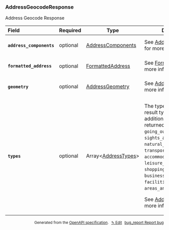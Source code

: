 <!--- This is a generated file, do not edit! -->
<!--- [START woosmap_http_schema_addressgeocoderesponse] -->
<h3 class="schema-object" id="AddressGeocodeResponse">AddressGeocodeResponse</h3>

Address Geocode Response

| Field                                                                                                                               | Required | Type                                                             | Description                                                                                                                                                                                                                                                                                                                                                                                                                                                                                                                                                                          |
| :---------------------------------------------------------------------------------------------------------------------------------- | -------- | ---------------------------------------------------------------- | ------------------------------------------------------------------------------------------------------------------------------------------------------------------------------------------------------------------------------------------------------------------------------------------------------------------------------------------------------------------------------------------------------------------------------------------------------------------------------------------------------------------------------------------------------------------------------------ |
| <h4 id="AddressGeocodeResponse-address_components" class="add-link schema-object-property-key"><code>address_components</code></h4> | optional | [AddressComponents](#AddressComponents "AddressComponents")      | See [AddressComponents](#AddressComponents "AddressComponents") for more information.                                                                                                                                                                                                                                                                                                                                                                                                                                                                                                |
| <h4 id="AddressGeocodeResponse-formatted_address" class="add-link schema-object-property-key"><code>formatted_address</code></h4>   | optional | [FormattedAddress](#FormattedAddress "FormattedAddress")         | See [FormattedAddress](#FormattedAddress "FormattedAddress") for more information.                                                                                                                                                                                                                                                                                                                                                                                                                                                                                                   |
| <h4 id="AddressGeocodeResponse-geometry" class="add-link schema-object-property-key"><code>geometry</code></h4>                     | optional | [AddressGeometry](#AddressGeometry "AddressGeometry")            | See [AddressGeometry](#AddressGeometry "AddressGeometry") for more information.                                                                                                                                                                                                                                                                                                                                                                                                                                                                                                      |
| <h4 id="AddressGeocodeResponse-types" class="add-link schema-object-property-key"><code>types</code></h4>                           | optional | Array&lt;[AddressTypes](#AddressGeocodeTypes "AddressTypes")&gt; | <div class="ref-property-description"><p>The types of result. If result type is a <code>place</code>, additional types may be returned (<code>eat_and_drink</code>, <code>going_out_entertainment</code>, <code>sights_and_museums</code>, <code>natural_and_geographical</code>, <code>transport</code>, <code>accommodations</code>, <code>leisure_and_outdoor</code>, <code>shopping</code>, <code>business_and_services</code>, <code>facilities</code>, <code>areas_and_buildings</code>)</p><p>See <a href="#AddressGeocodeTypes">AddressTypes</a> for more information.</div> |

<p style="text-align: right; font-size: smaller;">Generated from the <a data-label="openapi-github" href="https://github.com/woosmap/openapi-specification" title="Woosmap OpenAPI Specification" class="external">OpenAPI specification</a>.
<a data-label="openapi-github-woosmap-http-schema-addressgeocoderesponse" data-action="edit" style="margin-left: 5px;" href="https://github.com/woosmap/openapi-specification/blob/main/specification/schemas/AddressGeocodeResponse.yml" title="Edit on GitHub">✎ Edit</a>
<a data-label="openapi-github-woosmap-http-schema-addressgeocoderesponse" data-action="bug" style="margin-left: 5px;" href="https://github.com/woosmap/openapi-specification/issues/new?assignees=&labels=type%3A+bug%2C+triage+me&template=bug_report.md&title=[schemas] Bug - AddressGeocodeResponse" title="File bug for schemas on GitHub"><span class="material-icons">bug_report</span> Report bug</a>
</p>

<!--- [END woosmap_http_schema_addressgeocoderesponse] -->
